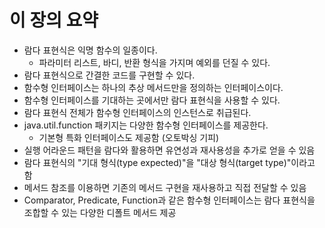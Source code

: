 # 이 장의 요약 
- 람다 표현식은 익명 함수의 일종이다.
  - 파라미터 리스트, 바디, 반환 형식을 가지며 예외를 던질 수 있다.
- 람다 표현식으로 간결한 코드를 구현할 수 있다.
- 함수형 인터페이스는 하나의 추상 메서드만을 정의하는 인터페이스이다.
- 함수형 인터페이스를 기대하는 곳에서만 람다 표현식을 사용할 수 있다.
- 람다 표현식 전체가 함수형 인터페이스의 인스턴스로 취급된다.
- java.util.function 패키지는 다양한 함수형 인터페이스를 제공한다.
  - 기본형 특화 인터페이스도 제공함 (오토박싱 기피)
- 실행 어라운드 패턴을 람다와 활용하면 유연성과 재사용성을 추가로 얻을 수 있음
- 람다 표현식의 "기대 형식(type expected)"을 "대상 형식(target type)"이라고 함
- 메서드 참조를 이용하면 기존의 메서드 구현을 재사용하고 직접 전달할 수 있음
- Comparator, Predicate, Function과 같은 함수형 인터페이스는 람다 표현식을 조합할 수 있는 다양한 디폴트 메서드 제공
